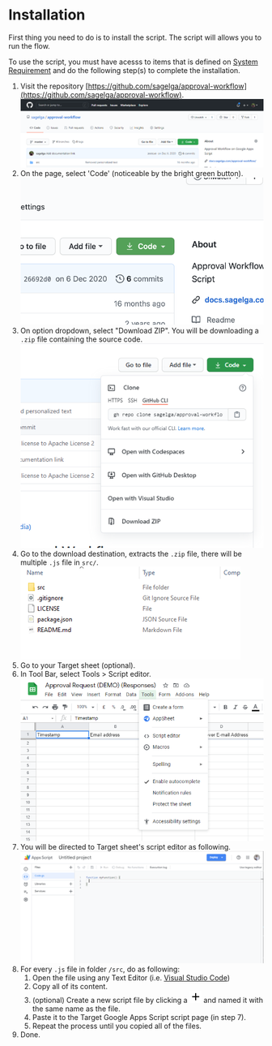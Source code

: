 # Installation

First thing you need to do is to install the script. The script will allows you to run the flow.

To use the script, you must have acesss to items that is defined on [System Requirement](../requirement) and do the following step(s) to complete the installation.

1. Visit the repository [https://github.com/sagelga/approval-workflow](https://github.com/sagelga/approval-workflow).
   ![](./img/repo1.png)
2. On the page, select 'Code' (noticeable by the bright green button).
   ![](./img/repo2.png)
3. On option dropdown, select "Download ZIP". You will be downloading a `.zip` file containing the source code.
   ![](./img/repo3.png)
4. Go to the download destination, extracts the `.zip` file, there will be multiple `.js` file in `src/`.
   ![](./img/repo4.png)
5. Go to your Target sheet (optional).
6. In Tool Bar, select Tools > Script editor.
   ![](./img/sheets2.png)
7. You will be directed to Target sheet's script editor as following.
   ![](./img/appscript1.png)
8. For every `.js` file in folder `/src`, do as following:
    1. Open the file using any Text Editor (i.e. [Visual Studio Code](https://code.visualstudio.com))
    2. Copy all of its content.
    3. (optional) Create a new script file by clicking a ![./img/outline_add_black_24dp.png](./img/outline_add_black_24dp.png) and named it with the same name as the file.
    4. Paste it to the Target Google Apps Script script page (in step 7).
    5. Repeat the process until you copied all of the files.
9. Done.
